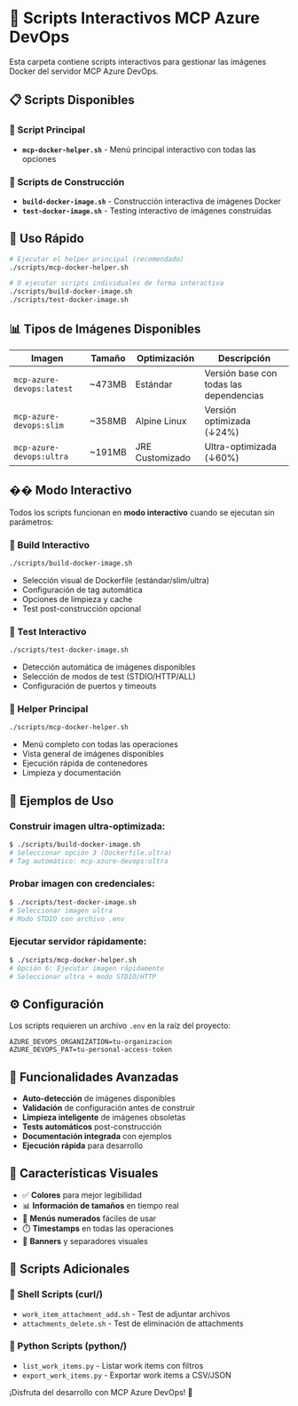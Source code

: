 # 🚀 Scripts Interactivos MCP Azure DevOps

Esta carpeta contiene scripts interactivos para gestionar las imágenes Docker del servidor MCP Azure DevOps.

## 📋 Scripts Disponibles

### 🎯 Script Principal
- **`mcp-docker-helper.sh`** - Menú principal interactivo con todas las opciones

### 🔨 Scripts de Construcción
- **`build-docker-image.sh`** - Construcción interactiva de imágenes Docker
- **`test-docker-image.sh`** - Testing interactivo de imágenes construidas

## 🚀 Uso Rápido

```bash
# Ejecutar el helper principal (recomendado)
./scripts/mcp-docker-helper.sh

# O ejecutar scripts individuales de forma interactiva
./scripts/build-docker-image.sh
./scripts/test-docker-image.sh
```

## 📊 Tipos de Imágenes Disponibles

| Imagen | Tamaño | Optimización | Descripción |
|--------|--------|--------------|-------------|
| `mcp-azure-devops:latest` | ~473MB | Estándar | Versión base con todas las dependencias |
| `mcp-azure-devops:slim` | ~358MB | Alpine Linux | Versión optimizada (↓24%) |
| `mcp-azure-devops:ultra` | ~191MB | JRE Customizado | Ultra-optimizada (↓60%) |

## �� Modo Interactivo

Todos los scripts funcionan en **modo interactivo** cuando se ejecutan sin parámetros:

### 🔨 Build Interactivo
```bash
./scripts/build-docker-image.sh
```
- Selección visual de Dockerfile (estándar/slim/ultra)
- Configuración de tag automática
- Opciones de limpieza y cache
- Test post-construcción opcional

### 🧪 Test Interactivo
```bash
./scripts/test-docker-image.sh
```
- Detección automática de imágenes disponibles
- Selección de modos de test (STDIO/HTTP/ALL)
- Configuración de puertos y timeouts

### 🎯 Helper Principal
```bash
./scripts/mcp-docker-helper.sh
```
- Menú completo con todas las operaciones
- Vista general de imágenes disponibles
- Ejecución rápida de contenedores
- Limpieza y documentación

## 📖 Ejemplos de Uso

### Construir imagen ultra-optimizada:
```bash
$ ./scripts/build-docker-image.sh
# Seleccionar opción 3 (Dockerfile.ultra)
# Tag automático: mcp-azure-devops:ultra
```

### Probar imagen con credenciales:
```bash
$ ./scripts/test-docker-image.sh  
# Seleccionar imagen ultra
# Modo STDIO con archivo .env
```

### Ejecutar servidor rápidamente:
```bash
$ ./scripts/mcp-docker-helper.sh
# Opción 6: Ejecutar imagen rápidamente
# Seleccionar ultra + modo STDIO/HTTP
```

## ⚙️ Configuración

Los scripts requieren un archivo `.env` en la raíz del proyecto:

```env
AZURE_DEVOPS_ORGANIZATION=tu-organizacion
AZURE_DEVOPS_PAT=tu-personal-access-token
```

## 🔧 Funcionalidades Avanzadas

- **Auto-detección** de imágenes disponibles
- **Validación** de configuración antes de construir
- **Limpieza inteligente** de imágenes obsoletas
- **Tests automáticos** post-construcción
- **Documentación integrada** con ejemplos
- **Ejecución rápida** para desarrollo

## 🎨 Características Visuales

- ✅ **Colores** para mejor legibilidad
- 📊 **Información de tamaños** en tiempo real  
- 🎯 **Menús numerados** fáciles de usar
- ⏱️ **Timestamps** en todas las operaciones
- 🚀 **Banners** y separadores visuales

## 📜 Scripts Adicionales

### 🐚 Shell Scripts (curl/)
- `work_item_attachment_add.sh` - Test de adjuntar archivos
- `attachments_delete.sh` - Test de eliminación de attachments  

### 🐍 Python Scripts (python/)
- `list_work_items.py` - Listar work items con filtros
- `export_work_items.py` - Exportar work items a CSV/JSON

¡Disfruta del desarrollo con MCP Azure DevOps! 🎉
